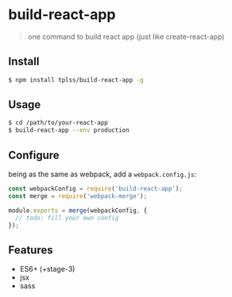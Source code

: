 
# build-react-app

> one command to build react app (just like create-react-app)

## Install

```bash
$ npm install tplss/build-react-app -g
```

## Usage
```bash
$ cd /path/to/your-react-app
$ build-react-app --env production
```

## Configure

being as the same as webpack, add a `webpack.config.js`:

```js
const webpackConfig = require('build-react-app');
const merge = require('webpack-merge');

module.exports = merge(webpackConfig, {
  // todo: fill your own config
});
```


## Features

+ ES6+ (+stage-3)
+ jsx
+ sass
